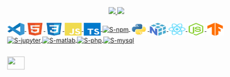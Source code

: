 
<div align="center">
  <a href="https://github.com/sergius-lima">
  <img height="130em" src="https://github-readme-stats.vercel.app/api?username=sergiusLima&show_icons=true&theme=dark&include_all_commits=true&count_private=true"/>
  <img height="130em" src="https://github-readme-stats.vercel.app/api/top-langs/?username=sergiuslima&layout=compact&langs_count=7&theme=dark"/>
</div>
  
<div style="display: inline_block"><br>
  <img align="center" alt="S-vscode" height="30" width="40" src="https://raw.githubusercontent.com/devicons/devicon/master/icons/vscode/vscode-original.svg">
  <img align="center" alt="S-HTML" height="30" width="40" src="https://raw.githubusercontent.com/devicons/devicon/master/icons/html5/html5-original.svg">
   <img align="center" alt="S-CSS" height="30" width="40" src="https://raw.githubusercontent.com/devicons/devicon/master/icons/css3/css3-original.svg">
  <img align="center" alt="S-Js" height="30" width="40" src="https://raw.githubusercontent.com/devicons/devicon/master/icons/javascript/javascript-plain.svg">
  <img align="center" alt="S-Ts" height="30" width="40" src="https://raw.githubusercontent.com/devicons/devicon/master/icons/typescript/typescript-plain.svg">
  <img align="center" alt="S-npm" height="30" width="40" src="https://cdn.jsdelivr.net/gh/devicons/devicon/icons/npm/npm-original-wordmark.svg">
  <img align="center" alt="S-Python" height="30" width="40" src="https://raw.githubusercontent.com/devicons/devicon/master/icons/python/python-original.svg">
  <img align="center" alt="S-numpy" height="30" width="40" src="https://raw.githubusercontent.com/devicons/devicon/master/icons/numpy/numpy-original.svg">
  <img align="center" alt="S-React" height="30" width="40" src="https://raw.githubusercontent.com/devicons/devicon/master/icons/react/react-original.svg">
  <img align="center" alt="S-Nodejs" height="30" width="40" src="https://raw.githubusercontent.com/devicons/devicon/master/icons/nodejs/nodejs-original.svg">
  <img align="center" alt="S-Tensorflow" height="30" width="40" src="https://raw.githubusercontent.com/devicons/devicon/master/icons/tensorflow/tensorflow-original.svg">   
  <img align="center" alt="S-jupyter" height="30" width="40" src="https://cdn.jsdelivr.net/gh/devicons/devicon/icons/jupyter/jupyter-original-wordmark.svg">
  <img align="center" alt="S-matlab" height="30" width="40" src="https://cdn.jsdelivr.net/gh/devicons/devicon/icons/matlab/matlab-original.svg">
  <img align="center" alt="S-php" height="30" width="40" src="https://cdn.jsdelivr.net/gh/devicons/devicon/icons/php/php-original.svg">
  <img align="center" alt="S-mysql" height="30" width="40" src="https://cdn.jsdelivr.net/gh/devicons/devicon/icons/mysql/mysql-original-wordmark.svg">
</div>

##

  <div> 
      <a href="https://www.linkedin.com/in/sergius-lima/" target="_blank"><img height="30" width="40" src="https://cdn.jsdelivr.net/gh/devicons/devicon/icons/linkedin/linkedin-original.svg" target="_blank"></a>
 </div>  

